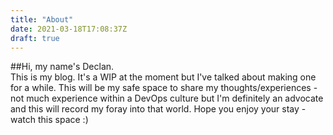 ```yaml
---
title: "About"
date: 2021-03-18T17:08:37Z
draft: true
---
```

##Hi, my name's Declan.  
This is my blog. It's a WIP at the moment but I've talked about making one for a while. This will be my safe space to share my thoughts/experiences - not much experience within a DevOps culture but I'm definitely an advocate and this will record my foray into that world. Hope you enjoy your stay - watch this space :)
